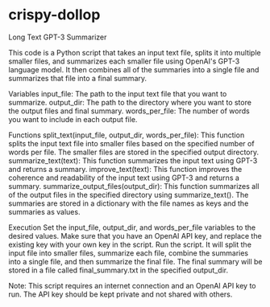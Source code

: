 # crispy-dollop
Long Text GPT-3 Summarizer

This code is a Python script that takes an input text file, splits it into multiple smaller files, and summarizes each smaller file using OpenAI's GPT-3 language model. It then combines all of the summaries into a single file and summarizes that file into a final summary.

Variables
input_file: The path to the input text file that you want to summarize.
output_dir: The path to the directory where you want to store the output files and final summary.
words_per_file: The number of words you want to include in each output file.

Functions
split_text(input_file, output_dir, words_per_file): This function splits the input text file into smaller files based on the  specified number of words per file. The smaller files are stored in the specified output directory.
summarize_text(text): This function summarizes the input text using GPT-3 and returns a summary.
improve_text(text): This function improves the coherence and readability of the input text using GPT-3 and returns a summary.
summarize_output_files(output_dir): This function summarizes all of the output files in the specified directory using summarize_text(). The summaries are stored in a dictionary with the file names as keys and the summaries as values.

Execution
Set the input_file, output_dir, and words_per_file variables to the desired values.
Make sure that you have an OpenAI API key, and replace the existing key with your own key in the script.
Run the script. It will split the input file into smaller files, summarize each file, combine the summaries into a single file, and then summarize the final file. The final summary will be stored in a file called final_summary.txt in the specified output_dir.

Note: This script requires an internet connection and an OpenAI API key to run. The API key should be kept private and not shared with others.
